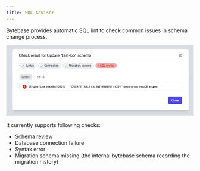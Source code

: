 ```yaml
---
title: SQL Advisor
---
```


Bytebase provides automatic SQL lint to check common issues in schema change process.

![sql-advisor](/static/docs/schema-review-engine-mysql-use-innodb.webp)

It currently supports following checks:

- [Schema review](/docs/features/schema-review/overview)
- Database connection failure
- Syntax error
- Migration schema missing (the internal bytebase schema recording the migration history)